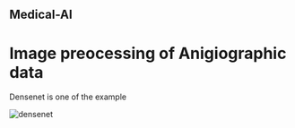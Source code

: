 ## Medical-AI

# Image preocessing of Anigiographic data

Densenet is one of the example

![densenet](https://github.com/abhishekambast/Medical-AI/assets/83538169/fa033ef3-9115-4e91-895f-bf2e945f2518)
